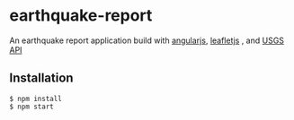 # earthquake-report

An earthquake report application build with [angularjs](http://angularjs.org), [leafletjs](leafletjs.com/
) , and [USGS API](http://earthquake.usgs.gov/earthquakes/feed/v1.0/geojson.php)

## Installation
```
$ npm install
$ npm start
```

